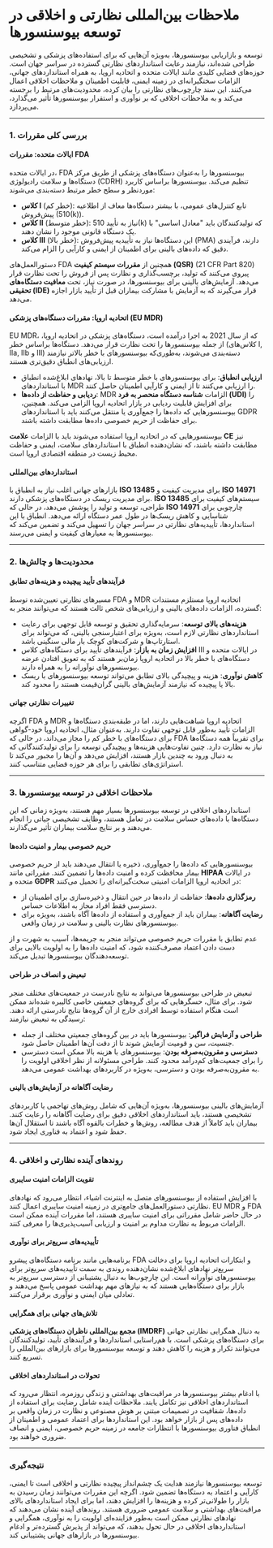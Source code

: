 # ملاحظات بین‌المللی نظارتی و اخلاقی در توسعه بیوسنسورها

توسعه و بازاریابی بیوسنسورها، به‌ویژه آن‌هایی که برای استفاده‌های پزشکی و تشخیصی طراحی شده‌اند، نیازمند رعایت استانداردهای نظارتی گسترده در سراسر جهان است. حوزه‌های قضایی کلیدی مانند ایالات متحده و اتحادیه اروپا، به همراه استانداردهای جهانی، الزامات سختگیرانه‌ای در زمینه ایمنی، قابلیت اطمینان و ملاحظات اخلاقی اعمال می‌کنند. این سند چارچوب‌های نظارتی را بیان کرده، محدودیت‌های مرتبط را برجسته می‌کند و به ملاحظات اخلاقی که بر نوآوری و استقرار بیوسنسورها تأثیر می‌گذارد، می‌پردازد.

---

### 1. بررسی کلی مقررات

#### **ایالات متحده: مقررات FDA**

در ایالات متحده، FDA بیوسنسورها را به‌عنوان دستگاه‌های پزشکی از طریق مرکز دستگاه‌ها و سلامت رادیولوژی (CDRH) تنظیم می‌کند. بیوسنسورها براساس کاربرد موردنظر و سطح خطر مرتبط دسته‌بندی می‌شوند:

- **کلاس I** (خطر کم): تابع کنترل‌های عمومی، با بیشتر دستگاه‌ها معاف از اطلاعیه پیش‌فروش (510(k)).
- **کلاس II** (خطر متوسط): نیاز به تأیید 510(k) که تولیدکنندگان باید "معادل اساسی" با یک دستگاه قانونی موجود را نشان دهند.
- **کلاس III** (خطر بالا): این دستگاه‌ها نیاز به تأییدیه پیش‌فروش (PMA) دارند، فرآیندی دقیق که داده‌های بالینی برای اطمینان از ایمنی و کارآیی را الزام می‌کند.

دستورالعمل‌های FDA همچنین از **مقررات سیستم کیفیت (QSR)** (21 CFR Part 820) پیروی می‌کنند که تولید، برچسب‌گذاری و نظارت پس از فروش را تحت نظارت قرار می‌دهد. آزمایش‌های بالینی برای بیوسنسورها، در صورت نیاز، تحت **معافیت دستگاه‌های تحقیقی (IDE)** قرار می‌گیرند که به آزمایش با مشارکت بیماران قبل از تأیید بازار اجازه می‌دهد.

#### **اتحادیه اروپا: مقررات دستگاه‌های پزشکی (EU MDR)**

EU MDR، که از سال 2021 به اجرا درآمده است، دستگاه‌های پزشکی در اتحادیه اروپا، از جمله بیوسنسورها را تحت نظارت قرار می‌دهد. دستگاه‌ها براساس خطر (کلاس‌های I, IIa, IIb و III) دسته‌بندی می‌شوند، به‌طوری‌که بیوسنسورهای با خطر بالاتر نیازمند ارزیابی‌های انطباق دقیق‌تری هستند.

- **ارزیابی انطباق**: برای بیوسنسورهای با خطر متوسط تا بالا، نهادهای ابلاغ‌شده انطباق با استانداردهای MDR را ارزیابی می‌کنند تا از ایمنی و کارآیی اطمینان حاصل کنند.
- **ردیابی و حفاظت از داده‌ها**: MDR الزامات **شناسه دستگاه منحصر به فرد (UDI)** را برای افزایش قابلیت ردیابی در بازار اتحادیه اروپا الزامی می‌کند. همچنین، بیوسنسورهایی که داده‌ها را جمع‌آوری یا منتقل می‌کنند باید با استانداردهای GDPR برای حفاظت از حریم خصوصی داده‌ها مطابقت داشته باشند.

بیوسنسورهایی که در اتحادیه اروپا استفاده می‌شوند باید با الزامات **علامت CE** نیز مطابقت داشته باشند، که نشان‌دهنده انطباق با استانداردهای سلامت، ایمنی و حفاظت محیط زیست در منطقه اقتصادی اروپا است.

#### **استانداردهای بین‌المللی**

بازارهای جهانی اغلب نیاز به انطباق با **ISO 13485** برای مدیریت کیفیت و **ISO 14971** برای مدیریت ریسک در دستگاه‌های پزشکی دارند. **ISO 13485** سیستم‌های کیفیت برای طراحی، توسعه و تولید را پوشش می‌دهد، در حالی که **ISO 14971** چارچوبی برای شناسایی و کاهش ریسک‌ها در طول عمر دستگاه ارائه می‌دهد. انطباق با این استانداردها، تأییدیه‌های نظارتی در سراسر جهان را تسهیل می‌کند و تضمین می‌کند که بیوسنسورها به معیارهای کیفیت و ایمنی می‌رسند.

---

### 2. محدودیت‌ها و چالش‌ها

#### **فرآیندهای تأیید پیچیده و هزینه‌های تطابق**

مسیرهای نظارتی تعیین‌شده توسط FDA و MDR اتحادیه اروپا مستلزم مستندات گسترده، الزامات داده‌های بالینی و ارزیابی‌های شخص ثالث هستند که می‌توانند منجر به:

- **هزینه‌های بالای توسعه**: سرمایه‌گذاری تحقیق و توسعه قابل توجهی برای رعایت استانداردهای نظارتی لازم است، به‌ویژه برای اعتبارسنجی بالینی، که می‌تواند برای استارتاپ‌ها و شرکت‌های کوچک بار مالی سنگینی باشد.
- **افزایش زمان به بازار**: فرآیندهای تأیید برای دستگاه‌های کلاس III در ایالات متحده و دستگاه‌های با خطر بالا در اتحادیه اروپا زمان‌بر هستند که به تعویق افتادن عرضه بیوسنسورهای نوآورانه را به همراه دارند.
- **کاهش نوآوری**: هزینه و پیچیدگی بالای تطابق می‌تواند توسعه بیوسنسورهای با ریسک بالا یا پیچیده که نیازمند آزمایش‌های بالینی گران‌قیمت هستند را محدود کند.

#### **تغییرات نظارتی جهانی**

اگرچه FDA و MDR اتحادیه اروپا شباهت‌هایی دارند، اما در طبقه‌بندی دستگاه‌ها و الزامات تأیید به‌طور قابل توجهی تفاوت دارند. به‌عنوان مثال، اتحادیه اروپا خود-گواهی برای دستگاه‌های با خطر کم را مجاز می‌داند، در حالی که FDA برای تقریباً همه دستگاه‌ها نیاز به نظارت دارد. چنین تفاوت‌هایی هزینه‌ها و پیچیدگی توسعه را برای تولیدکنندگانی که به دنبال ورود به چندین بازار هستند، افزایش می‌دهد و آن‌ها را مجبور می‌کند تا استراتژی‌های تطابقی را برای هر حوزه قضایی متناسب کنند.

---

### 3. ملاحظات اخلاقی در توسعه بیوسنسورها

استانداردهای اخلاقی در توسعه بیوسنسورها بسیار مهم هستند، به‌ویژه زمانی که این دستگاه‌ها با داده‌های حساس سلامت در تعامل هستند، وظایف تشخیصی حیاتی را انجام می‌دهند و بر نتایج سلامت بیماران تأثیر می‌گذارند.

#### **حریم خصوصی بیمار و امنیت داده‌ها**

بیوسنسورهایی که داده‌ها را جمع‌آوری، ذخیره یا انتقال می‌دهند باید از حریم خصوصی بیمار محافظت کرده و امنیت داده‌ها را تضمین کنند. مقرراتی مانند **HIPAA** در ایالات متحده و **GDPR** در اتحادیه اروپا الزامات امنیتی سخت‌گیرانه‌ای را تحمیل می‌کنند:

- **رمزگذاری داده‌ها**: حفاظت از داده‌ها در حین انتقال و ذخیره‌سازی برای اطمینان از دسترسی فقط افراد مجاز به اطلاعات حساس.
- **رضایت آگاهانه**: بیماران باید از جمع‌آوری و استفاده از داده‌ها آگاه باشند، به‌ویژه برای بیوسنسورهای نظارت بالینی و سلامت در زمان واقعی.

عدم تطابق با مقررات حریم خصوصی می‌تواند منجر به جریمه‌ها، آسیب به شهرت و از دست دادن اعتماد مصرف‌کننده شود، که امنیت داده‌ها را به اولویت بالایی برای توسعه‌دهندگان بیوسنسورها تبدیل می‌کند.

#### **تبعیض و انصاف در طراحی**

تبعیض در طراحی بیوسنسورها می‌تواند به نتایج نادرست در جمعیت‌های مختلف منجر شود. برای مثال، حسگرهایی که برای گروه‌های جمعیتی خاصی کالیبره شده‌اند ممکن است هنگام استفاده توسط افرادی خارج از آن گروه‌ها نتایج نادرستی ارائه دهند. رسیدگی به تبعیض نیازمند:

- **طراحی و آزمایش فراگیر**: بیوسنسورها باید در بین گروه‌های جمعیتی مختلف از جمله جنسیت، سن و قومیت آزمایش شوند تا از دقت آن‌ها اطمینان حاصل شود.
- **دسترسی و مقرون‌به‌صرفه بودن**: بیوسنسورهای با هزینه بالا ممکن است دسترسی را برای جمعیت‌های کم‌درآمد محدود کنند. طراحی مسئولانه از نظر اخلاقی اولویت را به مقرون‌به‌صرفه بودن و دسترسی، به‌ویژه در کاربردهای بهداشت عمومی می‌دهد.

#### **رضایت آگاهانه در آزمایش‌های بالینی**

آزمایش‌های بالینی بیوسنسورها، به‌ویژه آن‌هایی که شامل روش‌های تهاجمی یا کاربردهای تشخیصی هستند، باید استانداردهای اخلاقی دقیق برای رضایت آگاهانه را رعایت کنند. بیماران باید کاملاً از هدف مطالعه، روش‌ها و خطرات بالقوه آگاه باشند تا استقلال آن‌ها حفظ شود و اعتماد به فناوری ایجاد شود.

---

### 4. روندهای آینده نظارتی و اخلاقی

#### **تقویت الزامات امنیت سایبری**

با افزایش استفاده از بیوسنسورهای متصل به اینترنت اشیاء، انتظار می‌رود که نهادهای نظارتی دستورالعمل‌های جامع‌تری در زمینه امنیت سایبری اعمال کنند. EU MDR و FDA در حال حاضر شامل مقرراتی برای امنیت سایبری هستند، اما مقررات آینده ممکن است الزامات مربوط به نظارت مداوم بر امنیت و ارزیابی آسیب‌پذیری‌ها را معرفی کنند.

#### **تأییدیه‌های سریع‌تر برای نوآوری**

برنامه‌هایی مانند برنامه دستگاه‌های پیشرو FDA و ابتکارات اتحادیه اروپا برای دخالت سریع‌تر نهادهای ابلاغ‌شده نشان‌دهنده روندی به سمت تأییدیه‌های سریع‌تر برای بیوسنسورهای نوآورانه است. این چارچوب‌ها به دنبال پشتیبانی از دسترسی سریع‌تر به بازار برای دستگاه‌هایی هستند که به نیازهای مهم بهداشت عمومی پاسخ می‌دهند و تعادلی میان ایمنی و نوآوری برقرار می‌کنند.

#### **تلاش‌های جهانی برای همگرایی**

**مجمع بین‌المللی ناظران دستگاه‌های پزشکی (IMDRF)** به دنبال همگرایی نظارتی جهانی برای دستگاه‌های پزشکی است. با هم‌راستایی استانداردها و فرآیندهای تأیید، تولیدکنندگان می‌توانند تکرار و هزینه را کاهش دهند و توسعه بیوسنسورها برای بازارهای بین‌المللی را تسریع کنند.

#### **تحولات در استانداردهای اخلاقی**

با ادغام بیشتر بیوسنسورها در مراقبت‌های بهداشتی و زندگی روزمره، انتظار می‌رود که استانداردهای اخلاقی نیز تکامل یابند. ملاحظات آینده شامل رضایت برای استفاده از داده‌ها، شفافیت در تصمیمات مبتنی بر هوش مصنوعی و نظارت در زمان واقعی بر داده‌های پس از بازار خواهد بود. این استانداردها برای اعتماد عمومی و اطمینان از انطباق فناوری بیوسنسورها با انتظارات جامعه در زمینه حریم خصوصی، ایمنی و انصاف ضروری خواهند بود.

---

### نتیجه‌گیری

توسعه بیوسنسورها نیازمند هدایت یک چشم‌انداز پیچیده نظارتی و اخلاقی است تا ایمنی، کارآیی و اعتماد به دستگاه‌ها تضمین شود. اگرچه این مقررات می‌توانند زمان رسیدن به بازار را طولانی‌تر کرده و هزینه‌ها را افزایش دهند، اما برای ایجاد استانداردهای بالای مراقبت‌های بهداشتی و سلامت عمومی ضروری هستند. روندهای آینده نشان می‌دهند که نهادهای نظارتی ممکن است به‌طور فزاینده‌ای اولویت را به نوآوری، همگرایی و استانداردهای اخلاقی در حال تحول بدهند، که می‌تواند از پذیرش گسترده‌تر و ادغام بیوسنسورها در بازارهای جهانی پشتیبانی کند.
